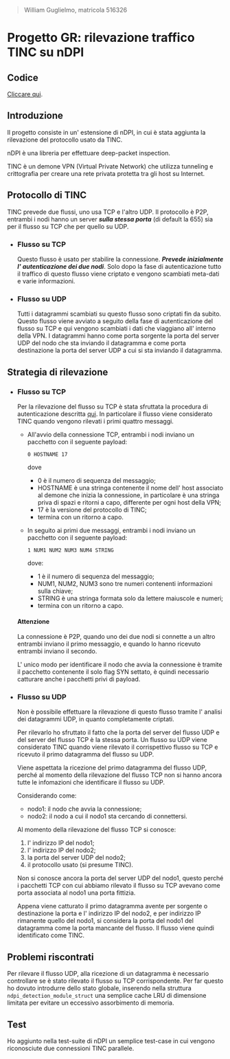 > William Guglielmo, matricola 516326

# Progetto GR: rilevazione traffico TINC su nDPI

## Codice

[Cliccare qui](https://github.com/ntop/nDPI/pull/389/files?diff=unified).


## Introduzione

Il progetto consiste in un' estensione di nDPI, in cui &egrave; stata aggiunta la rilevazione del protocollo usato da TINC.

nDPI &egrave; una libreria per effettuare deep-packet inspection.

TINC &egrave; un demone VPN (Virtual Private Network) che utilizza tunneling e crittografia per creare una rete privata protetta tra gli host su Internet.


## Protocollo di TINC

TINC prevede due flussi, uno usa TCP e l'altro UDP. Il protocollo &egrave; P2P, entrambi i nodi hanno un server ***sulla stessa porta*** (di default la 655) sia per il flusso su TCP che per quello su UDP.


- ### Flusso su TCP

  Questo flusso &egrave; usato per stabilire la connessione. ***Prevede inizialmente l' autenticazione dei due nodi***. Solo dopo la fase di autenticazione tutto il traffico di questo flusso viene criptato e vengono scambiati meta-dati e varie informazioni.


- ### Flusso su UDP

  Tutti i datagrammi scambiati su questo flusso sono criptati fin da subito. Questo flusso viene avviato a seguito della fase di autenticazione del flusso su TCP e qui vengono scambiati i dati che viaggiano all' interno della VPN. I datagrammi hanno come porta sorgente la porta del server UDP del nodo che sta inviando il datagramma e come porta destinazione la porta del server UDP a cui si sta inviando il datagramma.

## Strategia di rilevazione

- ### Flusso su TCP
  Per la rilevazione del flusso su TCP &egrave; stata sfruttata la procedura di autenticazione descritta [qui](https://TINC-vpn.org/documentation/Authentication-protocol.html#Authentication-protocol). In particolare il flusso viene considerato TINC quando vengono rilevati i primi quattro messaggi.
  
  -   All'avvio della connessione TCP, entrambi i nodi inviano un pacchetto con il seguente payload:
      
      `0 HOSTNAME 17`
      
      dove
      - 0 &egrave; il numero di sequenza del messaggio;
      - HOSTNAME &egrave; una stringa contenente il nome dell' host associato al demone che inizia la connessione, in particolare &egrave; una stringa priva di spazi e ritorni a capo, differente per ogni host della VPN;
      - 17 &egrave; la versione del protocollo di TINC;
      - termina con un ritorno a capo.
  
  -   In seguito ai primi due messaggi, entrambi i nodi inviano un pacchetto con il seguente payload:
      
      `1 NUM1 NUM2 NUM3 NUM4 STRING`
      
      dove:
      - 1 &egrave; il numero di sequenza del messaggio;
      - NUM1, NUM2, NUM3 sono tre numeri contenenti informazioni sulla chiave;
      - STRING &egrave; una stringa formata solo da lettere maiuscole e numeri;
      - termina con un ritorno a capo.


  #### Attenzione

  La connessione &egrave; P2P, quando uno dei due nodi si connette a un altro entrambi inviano il primo messaggio, e quando lo hanno ricevuto entrambi inviano il secondo.

  L' unico modo per identificare il nodo che avvia la connessione &egrave; tramite il pacchetto contenente il solo flag SYN settato, &egrave; quindi necessario catturare anche i pacchetti privi di payload.

- ### Flusso su UDP

  Non &egrave; possibile effettuare la rilevazione di questo flusso tramite l' analisi dei datagrammi UDP, in quanto completamente criptati.

  Per rilevarlo ho sfruttato il fatto che la porta del server del flusso UDP e del server del flusso TCP &egrave; la stessa porta. Un flusso su UDP viene considerato TINC quando viene rilevato il corrispettivo flusso su TCP e ricevuto il primo datagramma del flusso su UDP.

  Viene aspettata la ricezione del primo datagramma del flusso UDP, perch&eacute; al momento della rilevazione del flusso TCP non si hanno ancora tutte le infomazioni che identificare il flusso su UDP.

  Considerando come:
  - nodo1: il nodo che avvia la connessione;
  - nodo2: il nodo a cui il nodo1 sta cercando di connettersi.

  Al momento della rilevazione del flusso TCP si conosce:
  1. l' indirizzo IP del nodo1;
  2. l' indirizzo IP del nodo2;
  3. la porta del server UDP del nodo2;
  4. il protocollo usato (si presume TINC).

  Non si conosce ancora la porta del server UDP del nodo1, questo perch&eacute; i pacchetti TCP con cui abbiamo rilevato il flusso su TCP avevano come porta associata al nodo1 una porta fittizia.
  
  Appena viene catturato il primo datagramma avente per sorgente o destinazione la porta e l' indirizzo IP del nodo2, e per indirizzo IP rimanente quello del nodo1, si considera la porta del nodo1 del datagramma come la porta mancante del flusso. Il flusso viene quindi identificato come TINC.


## Problemi riscontrati

Per rilevare il flusso UDP, alla ricezione di un datagramma &egrave; necessario controllare se &egrave; stato rilevato il flusso su TCP corrispondente. Per far questo ho dovuto introdurre dello stato globale, inserendo nella struttura `ndpi_detection_module_struct` una semplice cache LRU di dimensione limitata per evitare un eccessivo assorbimento di memoria.

## Test

Ho aggiunto nella test-suite di nDPI un semplice test-case in cui vengono riconosciute due connessioni TINC parallele.